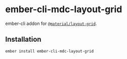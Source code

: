 ember-cli-mdc-layout-grid
======================

ember-cli addon for [`@material/layout-grid`](https://github.com/material-components/material-components-web/tree/master/packages/mdc-layout-grid).

Installation
------------

    ember install ember-cli-mdc-layout-grid

